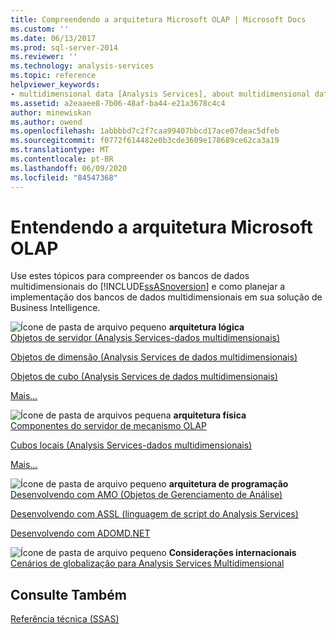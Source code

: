 ```yaml
---
title: Compreendendo a arquitetura Microsoft OLAP | Microsoft Docs
ms.custom: ''
ms.date: 06/13/2017
ms.prod: sql-server-2014
ms.reviewer: ''
ms.technology: analysis-services
ms.topic: reference
helpviewer_keywords:
- multidimensional data [Analysis Services], about multidimensional data
ms.assetid: a2eaaee8-7b06-48af-ba44-e21a3678c4c4
author: minewiskan
ms.author: owend
ms.openlocfilehash: 1abbbbd7c2f7caa99407bbcd17ace07deac5dfeb
ms.sourcegitcommit: f0772f614482e0b3cde3609e178689ce62ca3a19
ms.translationtype: MT
ms.contentlocale: pt-BR
ms.lasthandoff: 06/09/2020
ms.locfileid: "84547368"
---
```

# <a name="understanding-microsoft-olap-architecture"></a>Entendendo a arquitetura Microsoft OLAP
  Use estes tópicos para compreender os bancos de dados multidimensionais do [!INCLUDE[ssASnoversion](../../../includes/ssasnoversion-md.md)] e como planejar a implementação dos bancos de dados multidimensionais em sua solução de Business Intelligence.  
  
 ![Ícone de pasta de arquivo pequeno](../../../integration-services/media/filefolder-small.gif "Pequeno ícone de pasta de arquivos") **arquitetura lógica**  
 [Objetos de servidor &#40;Analysis Services-dados multidimensionais&#41;](../olap-logical/server-objects-analysis-services-multidimensional-data.md)  
  
 [Objetos de dimensão &#40;Analysis Services de dados multidimensionais&#41;](../../multidimensional-models-olap-logical-dimension-objects/dimension-objects-analysis-services-multidimensional-data.md)  
  
 [Objetos de cubo &#40;Analysis Services de dados multidimensionais&#41;](../../multidimensional-models-olap-logical-cube-objects/cube-objects-analysis-services-multidimensional-data.md)  
  
 [Mais...](../olap-logical/understanding-microsoft-olap-logical-architecture.md)  
  
 ![Ícone de pasta de arquivos pequena](../../../integration-services/media/filefolder-small.gif "Pequeno ícone de pasta de arquivos") **arquitetura física**  
 [Componentes do servidor de mecanismo OLAP](olap-engine-server-components.md)  
  
 [Cubos locais &#40;Analysis Services-dados multidimensionais&#41;](local-cubes-analysis-services-multidimensional-data.md)  
  
 [Mais...](understanding-microsoft-olap-physical-architecture.md)  
  
 ![Ícone de pasta de arquivo pequeno](../../../integration-services/media/filefolder-small.gif "Pequeno ícone de pasta de arquivos") **arquitetura de programação**  
 [Desenvolvendo com AMO &#40;Objetos de Gerenciamento de Análise&#41;](https://docs.microsoft.com/bi-reference/amo/developing-with-analysis-management-objects-amo)  
  
 [Desenvolvendo com ASSL &#40;linguagem de script do Analysis Services&#41;](../scripting-language-assl/developing-with-analysis-services-scripting-language-assl.md)  
  
 [Desenvolvendo com ADOMD.NET](https://docs.microsoft.com/bi-reference/adomd/developing-with-adomd-net)  
  
 ![Ícone de pasta de arquivo pequeno](../../../integration-services/media/filefolder-small.gif "Pequeno ícone de pasta de arquivos") **Considerações internacionais**  
 [Cenários de globalização para Analysis Services Multidimensional](../../globalization-scenarios-for-analysis-services-multiidimensional.md)  
  
## <a name="see-also"></a>Consulte Também  
 [Referência técnica &#40;SSAS&#41;](../../powershell/technical-reference-ssas.md)  
  
  
